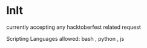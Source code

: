 # InIt
currently accepting any hacktoberfest related request

Scripting Languages allowed: bash , python , js
